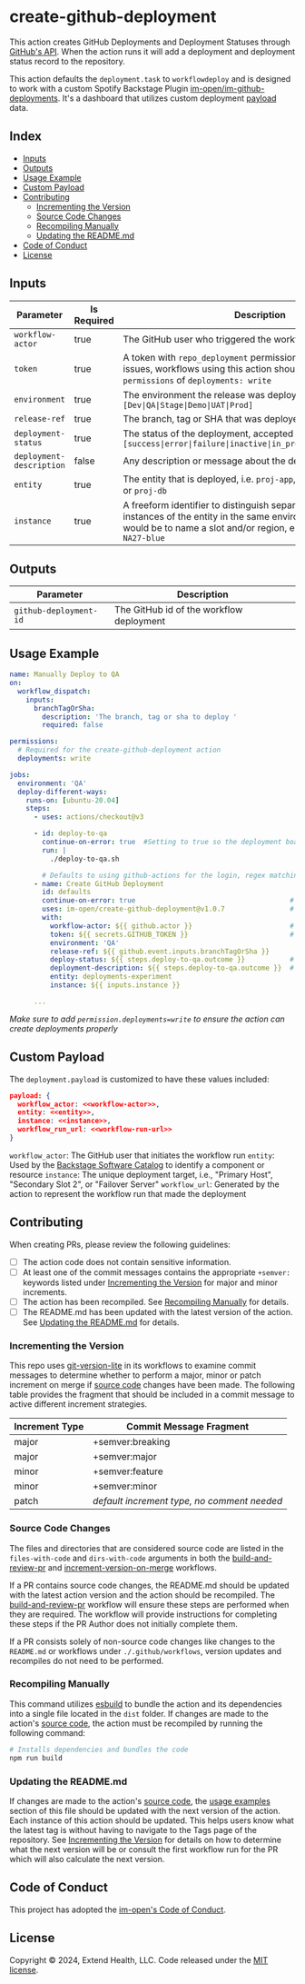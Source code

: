 # create-github-deployment

This action creates GitHub Deployments and Deployment Statuses through [GitHub's API](https://docs.github.com/en/rest/deployments).  When the action runs it will add a deployment and deployment status record to the repository.

This action defaults the `deployment.task` to `workflowdeploy` and is designed to work with a custom Spotify Backstage Plugin [im-open/im-github-deployments]. It's a dashboard that utilizes custom deployment [payload] data.

## Index <!-- omit in toc -->

- [Inputs](#inputs)
- [Outputs](#outputs)
- [Usage Example](#usage-example)
- [Custom Payload](#custom-payload)
- [Contributing](#contributing)
  - [Incrementing the Version](#incrementing-the-version)
  - [Source Code Changes](#source-code-changes)
  - [Recompiling Manually](#recompiling-manually)
  - [Updating the README.md](#updating-the-readmemd)
- [Code of Conduct](#code-of-conduct)
- [License](#license)


## Inputs

| Parameter                | Is Required | Description                                                                                                                                                                                         |
| ------------------------ | ----------- | --------------------------------------------------------------------------------------------------------------------------------------------------------------------------------------------------- |
| `workflow-actor`         | true        | The GitHub user who triggered the workflow                                                                                                                                                          |
| `token`                  | true        | A token with `repo_deployment` permissions to create and update issues, workflows using this action should be granted `permissions` of `deployments: write`                                         |
| `environment`            | true        | The environment the release was deployed to, i.e. `[Dev\|QA\|Stage\|Demo\|UAT\|Prod]`                                                                                                               |
| `release-ref`            | true        | The branch, tag or SHA that was deployed                                                                                                                                                            |
| `deployment-status`      | true        | The status of the deployment, accepted values are `[success\|error\|failure\|inactive\|in_progress\|queued\|pending]`                                                                               |
| `deployment-description` | false       | Any description or message about the deployment                                                                                                                                                     |
| `entity`                 | true        | The entity that is deployed, i.e. `proj-app`, `proj-infrastruction` or `proj-db`                                                                                                                    |
| `instance`               | true        | A freeform identifier to distinguish separately deployed instances of the entity in the same environment. Typical uses would be to name a slot and/or region, e.g `NA26`, `NA26-slot1`, `NA27-blue` |


## Outputs

| Parameter              | Description                              |
| ---------------------- | ---------------------------------------- |
| `github-deployment-id` | The GitHub id of the workflow deployment |

## Usage Example

```yaml
name: Manually Deploy to QA
on:
  workflow_dispatch:
    inputs:
      branchTagOrSha:
        description: 'The branch, tag or sha to deploy '
        required: false

permissions:
  # Required for the create-github-deployment action
  deployments: write

jobs:
  environment: 'QA'
  deploy-different-ways:
    runs-on: [ubuntu-20.04]
    steps:
      - uses: actions/checkout@v3

      - id: deploy-to-qa
        continue-on-error: true  #Setting to true so the deployment board can be updated, even if this fails
        run: |
          ./deploy-to-qa.sh

        # Defaults to using github-actions for the login, regex matching to determine the ref-type and times shown in UTC
      - name: Create GitHub Deployment
        id: defaults
        continue-on-error: true                                      # Setting to true so the job doesn't fail if updating the board fails.
        uses: im-open/create-github-deployment@v1.0.7                # You may also reference just the major or major.minor version
        with:
          workflow-actor: ${{ github.actor }}                        # This will add the user who kicked off the workflow to the deployment payload
          token: ${{ secrets.GITHUB_TOKEN }}                         # If a different token is used, update github-login with the corresponding account
          environment: 'QA'
          release-ref: ${{ github.event.inputs.branchTagOrSha }}
          deploy-status: ${{ steps.deploy-to-qa.outcome }}           # outcome is the result of the step before continue-on-error is applied, i.e. [error|failure|success]
          deployment-description: ${{ steps.deploy-to-qa.outcome }}  # information that may add supporting information to the status/result
          entity: deployments-experiment
          instance: ${{ inputs.instance }}

      ...
```

*_Make sure to add `permission.deployments=write` to ensure the action can create deployments properly_*

## Custom Payload

The `deployment.payload` is customized to have these values included:

```json
payload: {
  workflow_actor: <<workflow-actor>>,
  entity: <<entity>>,
  instance: <<instance>>,
  workflow_run_url: <<workflow-run-url>>
}
```

`workflow_actor`: The GitHub user that initiates the workflow run
`entity`: Used by the [Backstage Software Catalog] to identify a component or resource
`instance`: The unique deployment target, i.e., "Primary Host", "Secondary Slot 2", or "Failover Server"
`workflow_url`: Generated by the action to represent the workflow run that made the deployment

## Contributing

When creating PRs, please review the following guidelines:

- [ ] The action code does not contain sensitive information.
- [ ] At least one of the commit messages contains the appropriate `+semver:` keywords listed under [Incrementing the Version] for major and minor increments.
- [ ] The action has been recompiled.  See [Recompiling Manually] for details.
- [ ] The README.md has been updated with the latest version of the action.  See [Updating the README.md] for details.

### Incrementing the Version

This repo uses [git-version-lite] in its workflows to examine commit messages to determine whether to perform a major, minor or patch increment on merge if [source code] changes have been made.  The following table provides the fragment that should be included in a commit message to active different increment strategies.

| Increment Type | Commit Message Fragment                     |
| -------------- | ------------------------------------------- |
| major          | +semver:breaking                            |
| major          | +semver:major                               |
| minor          | +semver:feature                             |
| minor          | +semver:minor                               |
| patch          | *default increment type, no comment needed* |

### Source Code Changes

The files and directories that are considered source code are listed in the `files-with-code` and `dirs-with-code` arguments in both the [build-and-review-pr] and [increment-version-on-merge] workflows.

If a PR contains source code changes, the README.md should be updated with the latest action version and the action should be recompiled.  The [build-and-review-pr] workflow will ensure these steps are performed when they are required.  The workflow will provide instructions for completing these steps if the PR Author does not initially complete them.

If a PR consists solely of non-source code changes like changes to the `README.md` or workflows under `./.github/workflows`, version updates and recompiles do not need to be performed.

### Recompiling Manually

This command utilizes [esbuild] to bundle the action and its dependencies into a single file located in the `dist` folder.  If changes are made to the action's [source code], the action must be recompiled by running the following command:

```sh
# Installs dependencies and bundles the code
npm run build
```

### Updating the README.md

If changes are made to the action's [source code], the [usage examples] section of this file should be updated with the next version of the action.  Each instance of this action should be updated.  This helps users know what the latest tag is without having to navigate to the Tags page of the repository.  See [Incrementing the Version] for details on how to determine what the next version will be or consult the first workflow run for the PR which will also calculate the next version.

## Code of Conduct

This project has adopted the [im-open's Code of Conduct](https://github.com/im-open/.github/blob/main/CODE_OF_CONDUCT.md).

## License

Copyright &copy; 2024, Extend Health, LLC. Code released under the [MIT license](LICENSE).

<!-- Links -->
[payload]: #custom-payload
[im-open/im-github-deployments]: https://github.com/im-open/im-github-deployments "Custom Spotify Backstage Dashboard im-open/im-github-deployments"
[Backstage Software Catalog]: https://backstage.io/docs/features/software-catalog/
[Incrementing the Version]: #incrementing-the-version
[Recompiling Manually]: #recompiling-manually
[Updating the README.md]: #updating-the-readmemd
[source code]: #source-code-changes
[usage examples]: #usage-examples
[build-and-review-pr]: ./.github/workflows/build-and-review-pr.yml
[increment-version-on-merge]: ./.github/workflows/increment-version-on-merge.yml
[esbuild]: https://esbuild.github.io/getting-started/#bundling-for-node
[git-version-lite]: https://github.com/im-open/git-version-lite
[the board]: https://github.com/im-open/create-github-deployment/projects/1
[cleanup-deployment-board]: https://github.com/im-open/cleanup-deployment-board

[im-github-deployments]: https://github.com/im-open/im-github-deployments
